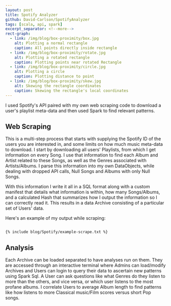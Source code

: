 ```yaml
---
layout: post
title: Spotify Analyzer
github: David-Carlson/SpotifyAnalyzer
tags: [scala, api, spark]
excerpt_separator: <!--more-->
rect-graph:
  - link: /img/blog/box-proximity/box.jpg
    alt: Plotting a normal rectangle
    caption: All points directly inside rectangle
  - link: /img/blog/box-proximity/rotate.jpg
    alt: Plotting a rotated rectangle
    caption: Plotting points near rotated Rectangle
  - link: /img/blog/box-proximity/circle.jpg
    alt: Plotting a circle
    caption: Plotting distance to point
  - link: /img/blog/box-proximity/skew.jpg
    alt: Skewing the rectangle coordinates
    caption: Skewing the rectangle's local coordinates
---
```

I used Spotify's API paired with my own web scraping code to download a user's playlist meta-data and then used Spark to find relevant patterns.
<!--more-->

## Web Scraping
This is a multi-step process that starts with supplying the Spotify ID of the users you are interested in, and some limits on how much music meta-data to download. I start by downloading all users' Playlists, from which I get information on every Song. I use that information to find each Album and Artist related to these Songs, as well as the Genres associated with Artists/Albums. I parse this information into my own DataObjects, while dealing with dropped API calls, Null Songs and Albums with only Null Songs. 

With this information I write it all in a SQL format along with a custom manifest that details what information is within, how many Songs/Albums, and a calculated Hash that summarizes how I output the information so I can correctly read it. This results in a data Archive consisting of a particular set of Users' data. 

Here's an example of my output while scraping:
<pre><code class="python">
{% include blog/Spotify/example-scrape.txt %}
</code></pre>

## Analysis
Each Archive can be loaded separated to have analyses run on them. They are accessed through an interactive terminal where Admins can load/modify Archives and Users can login to query their data to ascertain new patterns using Spark Sql. A User can ask questions like what Genres do they listen to more than the others, and vice versa, or which user listens to the most profane albums. I correlate Users to average Album length to find patterns like how listens to more Classical music/Film scores versus short Pop songs. 


